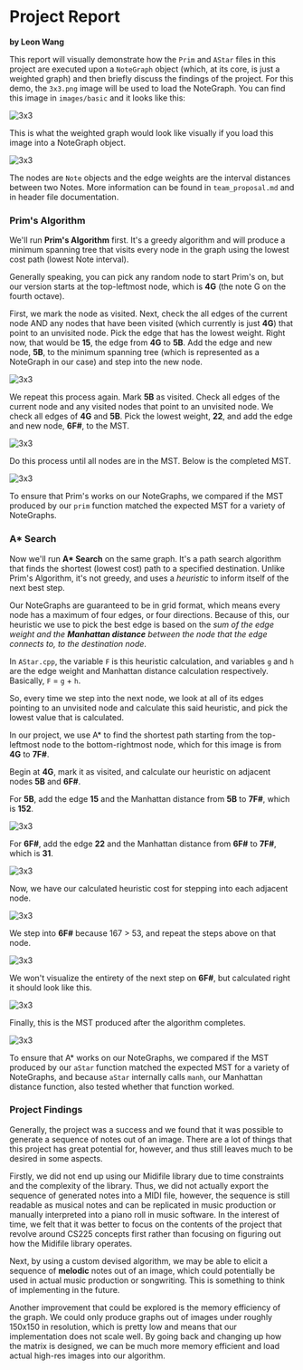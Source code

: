# Project Report

**by Leon Wang**

This report will visually demonstrate how the `Prim` and `AStar` files in this project are executed upon a `NoteGraph` object (which, at its core, is just a weighted graph) and then briefly discuss the findings of the project. For this demo, the `3x3.png` image will be used to load the NoteGraph. You can find this image in `images/basic` and it looks like this:

![3x3](./images/markdown/3x3big.png)

This is what the weighted graph would look like visually if you load this image into a NoteGraph object.

![3x3](./images/markdown/3x3graph.jpg)

The nodes are `Note` objects and the edge weights are the interval distances between two Notes. More information can be found in `team_proposal.md` and in header file documentation.

### Prim's Algorithm

We'll run **Prim's Algorithm** first. It's a greedy algorithm and will produce a minimum spanning tree that visits every node in the graph using the lowest cost path (lowest Note interval).

Generally speaking, you can pick any random node to start Prim's on, but our version starts at the top-leftmost node, which is **4G** (the note G on the fourth octave). 

First, we mark the node as visited. Next, check the all edges of the current node AND any nodes that have been visited (which currently is just **4G**) that point to an unvisited node. Pick the edge that has the lowest weight. Right now, that would be **15**, the edge from **4G** to **5B**. Add the edge and new node, **5B**, to the minimum spanning tree (which is represented as a NoteGraph in our case) and step into the new node.

![3x3](./images/markdown/3x3graph-prim-step1.jpg)

We repeat this process again. Mark **5B** as visited. Check all edges of the current node and any visited nodes that point to an unvisited node. We check all edges of **4G** and **5B**. Pick the lowest weight, **22**, and add the edge and new node, **6F#**, to the MST.

![3x3](./images/markdown/3x3graph-prim-step2.jpg)

Do this process until all nodes are in the MST. Below is the completed MST.

![3x3](./images/markdown/3x3graph-prim-MST.jpg)

To ensure that Prim's works on our NoteGraphs, we compared if the MST produced by our `prim` function matched the expected MST for a variety of NoteGraphs.

### A* Search

Now we'll run <b>A* Search</b> on the same graph. It's a path search algorithm that finds the shortest (lowest cost) path to a specified destination. Unlike Prim's Algorithm, it's not greedy, and uses a *heuristic* to inform itself of the next best step. 

Our NoteGraphs are guaranteed to be in grid format, which means every node has a maximum of four edges, or four directions. Because of this, our heuristic we use to pick the best edge is based on the *sum of the edge weight and the **Manhattan distance** between the node that the edge connects to, to the destination node*.

In `AStar.cpp`, the variable `F` is this heuristic calculation, and variables `g` and `h` are the edge weight and Manhattan distance calculation respectively. Basically, `F` = `g` + `h`.

So, every time we step into the next node, we look at all of its edges pointing to an unvisited node and calculate this said heuristic, and pick the lowest value that is calculated.

In our project, we use A* to find the shortest path starting from the top-leftmost node to the bottom-rightmost node, which for this image is from **4G** to **7F#**. 

Begin at **4G**, mark it as visited, and calculate our heuristic on adjacent nodes **5B** and **6F#**.

For **5B**, add the edge **15** and the Manhattan distance from **5B** to **7F#**, which is **152**.

![3x3](./images/markdown/3x3graph-astar-step1.jpg)

For **6F#**, add the edge **22** and the Manhattan distance from **6F#** to **7F#**, which is **31**.

![3x3](./images/markdown/3x3graph-astar-step2.jpg)

Now, we have our calculated heuristic cost for stepping into each adjacent node.

![3x3](./images/markdown/3x3graph-astar-step3.jpg)

We step into **6F#** because 167 > 53, and repeat the steps above on that node.

![3x3](./images/markdown/3x3graph-astar-step4.jpg)

We won't visualize the entirety of the next step on **6F#**, but calculated right it should look like this.

![3x3](./images/markdown/3x3graph-astar-step5.jpg)

Finally, this is the MST produced after the algorithm completes.

![3x3](./images/markdown/3x3graph-astar-MST.jpg)

To ensure that A* works on our NoteGraphs, we compared if the MST produced by our `aStar` function matched the expected MST for a variety of NoteGraphs, and because `aStar` internally calls `manh`, our Manhattan distance function, also tested whether that function worked.

### Project Findings
Generally, the project was a success and we found that it was possible to generate a sequence of notes out of an image. There are a lot of things that this project has great potential for, however, and thus still leaves much to be desired in some aspects. 

Firstly, we did not end up using our Midifile library due to time constraints and the complexity of the library. Thus, we did not actually export the sequence of generated notes into a MIDI file, however, the sequence is still readable as musical notes and can be replicated in music production or manually interpreted into a piano roll in music software. In the interest of time, we felt that it was better to focus on the contents of the project that revolve around CS225 concepts first rather than focusing on figuring out how the Midifile library operates.

Next, by using a custom devised algorithm, we may be able to elicit a sequence of **melodic** notes out of an image, which could potentially be used in actual music production or songwriting. This is something to think of implementing in the future.

Another improvement that could be explored is the memory efficiency of the graph. We could only produce graphs out of images under roughly 150x150 in resolution, which is pretty low and means that our implementation does not scale well. By going back and changing up how the matrix is designed, we can be much more memory efficient and load actual high-res images into our algorithm.
